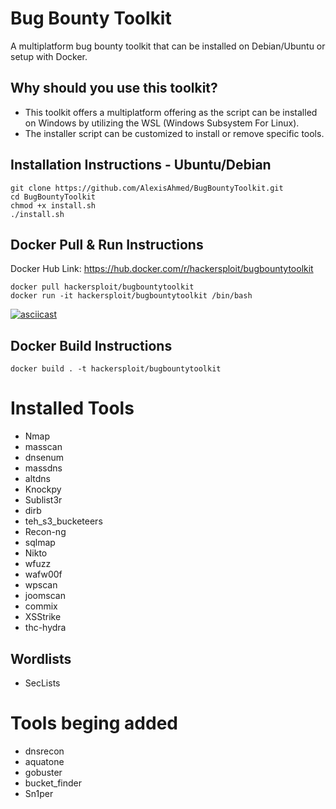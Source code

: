 
# Bug Bounty Toolkit
A multiplatform bug bounty toolkit that can be installed on Debian/Ubuntu or setup with Docker.

## Why should you use this toolkit?
- This toolkit offers a multiplatform offering as the script can be installed on Windows by utilizing the WSL (Windows Subsystem For Linux).
- The installer script can be customized to install or remove specific tools.

## Installation Instructions - Ubuntu/Debian
```
git clone https://github.com/AlexisAhmed/BugBountyToolkit.git
cd BugBountyToolkit
chmod +x install.sh
./install.sh
```
## Docker Pull & Run Instructions
Docker Hub Link: https://hub.docker.com/r/hackersploit/bugbountytoolkit

```
docker pull hackersploit/bugbountytoolkit
docker run -it hackersploit/bugbountytoolkit /bin/bash
```
[![asciicast](https://asciinema.org/a/sMorBlA5yzTIwfdiWzdRR3yEh.svg)](https://asciinema.org/a/sMorBlA5yzTIwfdiWzdRR3yEh)

## Docker Build Instructions
```
docker build . -t hackersploit/bugbountytoolkit
```

# Installed Tools
- Nmap
- masscan
- dnsenum
- massdns
- altdns
- Knockpy
- Sublist3r
- dirb
- teh_s3_bucketeers
- Recon-ng
- sqlmap
- Nikto
- wfuzz
- wafw00f
- wpscan
- joomscan
- commix
- XSStrike
- thc-hydra

## Wordlists
- SecLists 

# Tools beging added
- dnsrecon
- aquatone
- gobuster
- bucket_finder
- Sn1per
